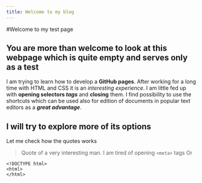 ```yaml
---
title: Welcome to my blog
---
```


#Welcome to my test page
## You are more than welcome to look at this webpage which is quite empty and serves only as a test

I am trying to learn how to develop a **GitHub pages**. After working for a long time with HTML and CSS it is an *interesting experience*.
I am little fed up with **opening selectors _tags_** and **closing** them.
I find possibility to use the shortcuts which can be used also for edition of documents in popular text editors as a _**great advantage**_. 

## I will try to explore more of its options
Let me check how the quotes works
> Quote of a very interesting man.
I am tired of opening `<meta>` tags
Or
```
<!DOCTYPE html>
<html>
</html>
``` 
